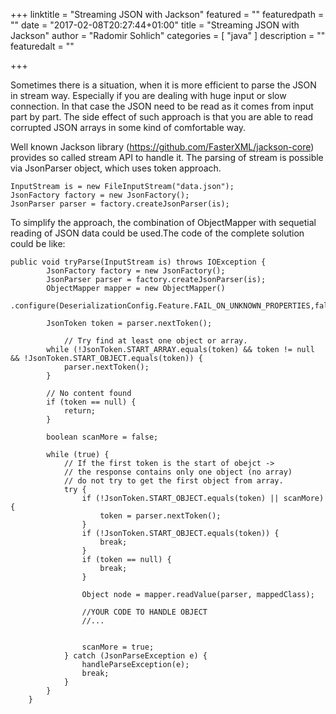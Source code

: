 +++
linktitle = "Streaming JSON with Jackson"
featured = ""
featuredpath = ""
date = "2017-02-08T20:27:44+01:00"
title = "Streaming JSON with Jackson"
author = "Radomir Sohlich"
categories = [ "java"
]
description = ""
featuredalt = ""

+++

Sometimes there is a situation, when it is more 
efficient to parse the JSON in stream way. 
Especially if you are dealing with huge input 
or slow connection. In that case the JSON need to be read 
as it comes from input part by part.
The side effect of such approach is that you are able to
read corrupted JSON arrays in some kind of comfortable way.

Well known Jackson library (https://github.com/FasterXML/jackson-core) 
provides so called stream API to handle it. 
The parsing of stream is possible via 
JsonParser object, which uses token approach.

```
InputStream is = new FileInputStream("data.json");
JsonFactory factory = new JsonFactory();
JsonParser parser = factory.createJsonParser(is);
```

To simplify the approach, the combination of ObjectMapper 
with sequetial reading of JSON data could be used.The code of the 
complete solution could be like:
```
public void tryParse(InputStream is) throws IOException {
		JsonFactory factory = new JsonFactory();
		JsonParser parser = factory.createJsonParser(is);
		ObjectMapper mapper = new ObjectMapper()
				.configure(DeserializationConfig.Feature.FAIL_ON_UNKNOWN_PROPERTIES,false);

		JsonToken token = parser.nextToken();
		
        	// Try find at least one object or array.
		while (!JsonToken.START_ARRAY.equals(token) && token != null && !JsonToken.START_OBJECT.equals(token)) {
			parser.nextToken();
		}

		// No content found
		if (token == null) {
			return;
		}

		boolean scanMore = false;

		while (true) {
			// If the first token is the start of obejct ->
			// the response contains only one object (no array)
			// do not try to get the first object from array.
			try {
				if (!JsonToken.START_OBJECT.equals(token) || scanMore) {
					token = parser.nextToken();
				}
				if (!JsonToken.START_OBJECT.equals(token)) {
					break;
				}
				if (token == null) {
					break;
				}

				Object node = mapper.readValue(parser, mappedClass);
				
				//YOUR CODE TO HANDLE OBJECT
				//...


				scanMore = true;
			} catch (JsonParseException e) {
				handleParseException(e);
				break;
			}
		}
	}
```



